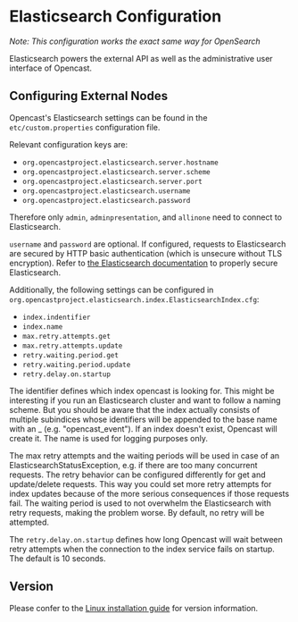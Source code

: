 Elasticsearch Configuration
===========================

*Note: This configuration works the exact same way for OpenSearch*

Elasticsearch powers the external API as well as the administrative user interface of Opencast.

Configuring External Nodes
--------------------------

Opencast's Elasticsearch settings can be found in the `etc/custom.properties` configuration file.

Relevant configuration keys are:

* `org.opencastproject.elasticsearch.server.hostname`
* `org.opencastproject.elasticsearch.server.scheme`
* `org.opencastproject.elasticsearch.server.port`
* `org.opencastproject.elasticsearch.username`
* `org.opencastproject.elasticsearch.password`

Therefore only `admin`, `adminpresentation`, and `allinone` need to connect to Elasticsearch.

`username` and `password` are optional. If configured, requests to Elasticsearch are secured by
HTTP basic authentication (which is unsecure without TLS encryption). Refer to [the Elasticsearch
documentation](https://www.elastic.co/guide/en/elasticsearch/reference/current/configuring-stack-security.html)
to properly secure Elasticsearch.

Additionally, the following settings can be configured in
`org.opencastproject.elasticsearch.index.ElasticsearchIndex.cfg`:
* `index.indentifier`
* `index.name`
* `max.retry.attempts.get`
* `max.retry.attempts.update`
* `retry.waiting.period.get`
* `retry.waiting.period.update`
* `retry.delay.on.startup`

The identifier defines which index opencast is looking for. This might be interesting if you run an
Elasticsearch cluster and want to follow a naming scheme. But you should be aware that the index actually consists of
multiple subindices whose identifiers will be appended to the base name with an _ (e.g. "opencast_event").
If an index doesn't exist, Opencast will create it. The name is used for logging purposes only.

The max retry attempts and the waiting periods will be used in case of an ElasticsearchStatusException, e.g. if there
are too many concurrent requests. The retry behavior can be configured differently for get and update/delete requests.
This way you could set more retry attempts for index updates because of the more serious consequences if those requests
fail. The waiting period is used to not overwhelm the Elasticsearch with retry requests, making the problem worse. By
default, no retry will be attempted.

The `retry.delay.on.startup` defines how long Opencast will wait between retry attempts 
when the connection to the index service fails on startup. The default is 10 seconds.


Version
-------

Please confer to the [Linux installation guide](../../installation/source-linux.md#install-dependencies)
for version information.
